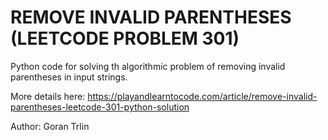 # REMOVE INVALID PARENTHESES (LEETCODE PROBLEM 301)

Python code for solving th algorithmic problem of removing invalid parentheses in input strings. 

More details here:
https://playandlearntocode.com/article/remove-invalid-parentheses-leetcode-301-python-solution

Author:
Goran Trlin
